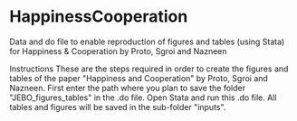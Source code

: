 # HappinessCooperation
Data and do file to enable reproduction of figures and tables (using Stata) for Happiness &amp; Cooperation by Proto, Sgroi and Nazneen

Instructions
These are the steps required in order to create the figures and tables of the paper "Happiness and Cooperation" by Proto, Sgroi and Nazneen.
First enter the path where you plan to save the folder "JEBO_figures_tables" in the .do file.
Open Stata and run this .do file.
All tables and figures will be saved in the sub-folder "inputs".
